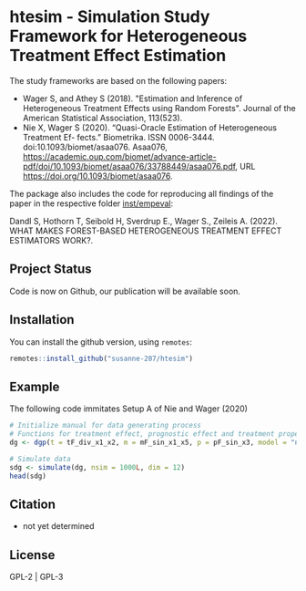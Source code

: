 # htesim - Simulation Study Framework for Heterogeneous Treatment Effect Estimation 

The study frameworks are based on the following papers: 

* Wager S, and Athey S (2018). "Estimation and Inference of Heterogeneous Treatment Effects using Random Forests". Journal of the American Statistical Association, 113(523).
* Nie X, Wager S (2020). “Quasi-Oracle Estimation of Heterogeneous Treatment Ef-
fects.” Biometrika. ISSN 0006-3444. doi:10.1093/biomet/asaa076. Asaa076,
https://academic.oup.com/biomet/advance-article-pdf/doi/10.1093/biomet/asaa076/33788449/asaa076.pdf, 
URL https://doi.org/10.1093/biomet/asaa076.


The package also includes the code for reproducing all findings of the paper in the respective folder [inst/empeval](https://github.com/dandls/htesim/tree/master/inst/empeval): 

Dandl S, Hothorn T, Seibold H, Sverdrup E., Wager S., Zeileis A. (2022). WHAT MAKES FOREST-BASED HETEROGENEOUS TREATMENT EFFECT
ESTIMATORS WORK?. 




## Project Status

Code is now on Github, our publication will be available soon. 

## Installation

You can install the github version, using `remotes`:

```r
remotes::install_github("susanne-207/htesim")
```

## Example 
The following code immitates Setup A of Nie and Wager (2020)  
```r 
# Initialize manual for data generating process
# Functions for treatment effect, prognostic effect and treatment propensity 
dg <- dgp(t = tF_div_x1_x2, m = mF_sin_x1_x5, p = pF_sin_x3, model = "normal", xmodel = "unif")

# Simulate data 
sdg <- simulate(dg, nsim = 1000L, dim = 12) 
head(sdg) 
```

## Citation

* not yet determined 

## License

GPL-2 | GPL-3
